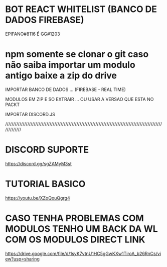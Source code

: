 # BOT REACT WHITELIST (BANCO DE DADOS FIREBASE)

EPIFANO#8116
É GG#1203


# npm somente se clonar o git caso não saiba importar um modulo antigo baixe a zip do drive
IMPORTAR BANCO DE DADOS ... (FIREBASE - REAL TIME)

MODULOS EM ZIP E SO EXTRAIR ... OU USAR A VERSAO QUE ESTA NO PACKT

IMPORTAR DISCORD.JS


/////////////////////////////////////////////////////////////////////////////////////////////////////////////

# DISCORD SUPORTE

https://discord.gg/sgZAMyM3st


# TUTORIAL BASICO

https://youtu.be/XZoQouQgrg4


# CASO TENHA PROBLEMAS COM MODULOS TENHO UM BACK DA WL COM OS MODULOS DIRECT LINK 

https://drive.google.com/file/d/1syK7vtnU1HC5gGwKXw1TiroA_b26RnCs/view?usp=sharing



